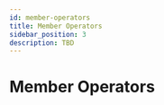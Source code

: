 ```yaml
---
id: member-operators
title: Member Operators
sidebar_position: 3
description: TBD
---
```


# Member Operators
